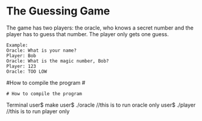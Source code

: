 # The Guessing Game

The game has two players: the oracle, who knows a secret number and the player has to guess that number.
The player only gets one guess.

```
Example:
Oracle: What is your name?
Player: Bob
Oracle: What is the magic number, Bob?
Player: 123
Oracle: TOO LOW
```
#How to compile the program #

```
# How to compile the program
```
Terminal
user$ make
user$ ./oracle  //this is to run oracle only
user$ ./player  //this is to run player only
```
